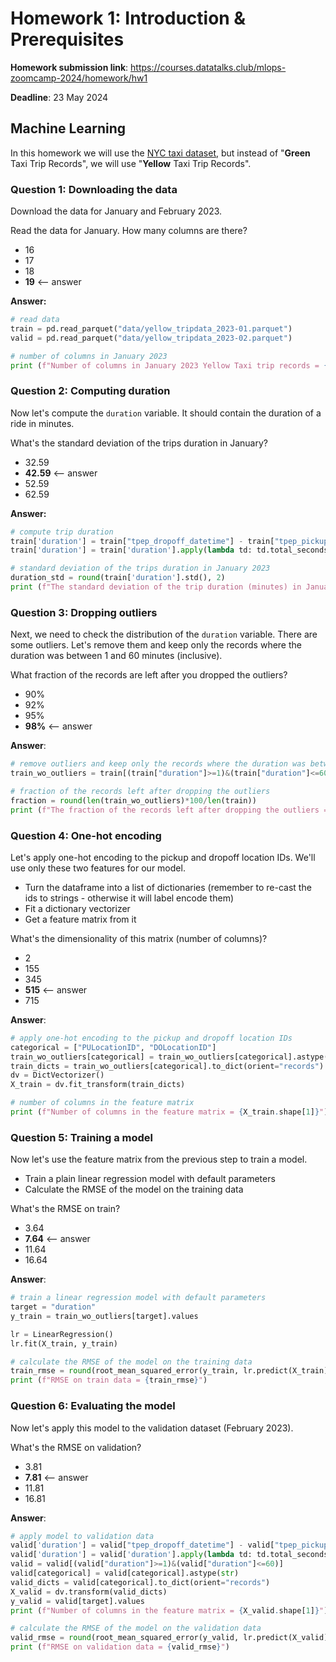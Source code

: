 # Homework 1: Introduction & Prerequisites

**Homework submission link**: https://courses.datatalks.club/mlops-zoomcamp-2024/homework/hw1

**Deadline**: 23 May 2024

## Machine Learning

In this homework we will use the [NYC taxi dataset](https://www1.nyc.gov/site/tlc/about/tlc-trip-record-data.page), but instead of "**Green** Taxi Trip Records", we will use "**Yellow** Taxi Trip Records".

### Question 1: Downloading the data

Download the data for January and February 2023.

Read the data for January. How many columns are there?

- 16
- 17
- 18
- **19**    <-- answer

**Answer:**

```python
# read data
train = pd.read_parquet("data/yellow_tripdata_2023-01.parquet")
valid = pd.read_parquet("data/yellow_tripdata_2023-02.parquet")

# number of columns in January 2023
print (f"Number of columns in January 2023 Yellow Taxi trip records = {len(train.columns)}")
```

### Question 2: Computing duration

Now let's compute the `duration` variable. It should contain the duration of a ride in minutes. 

What's the standard deviation of the trips duration in January?

- 32.59
- **42.59**    <-- answer
- 52.59
- 62.59

**Answer:**

```python
# compute trip duration
train['duration'] = train["tpep_dropoff_datetime"] - train["tpep_pickup_datetime"]
train['duration'] = train['duration'].apply(lambda td: td.total_seconds() / 60)

# standard deviation of the trips duration in January 2023
duration_std = round(train['duration'].std(), 2)
print (f"The standard deviation of the trip duration (minutes) in January 2023 = {duration_std}")
```

### Question 3: Dropping outliers

Next, we need to check the distribution of the `duration` variable. There are some outliers. Let's remove them and keep only the records where the duration was between 1 and 60 minutes (inclusive).

What fraction of the records are left after you dropped the outliers?

- 90%
- 92%
- 95%
- **98%**    <-- answer

**Answer**:

```python
# remove outliers and keep only the records where the duration was between 1 and 60 minutes (inclusive)
train_wo_outliers = train[(train["duration"]>=1)&(train["duration"]<=60)]

# fraction of the records left after dropping the outliers
fraction = round(len(train_wo_outliers)*100/len(train))
print (f"The fraction of the records left after dropping the outliers = {fraction}%")
```

### Question 4: One-hot encoding

Let's apply one-hot encoding to the pickup and dropoff location IDs. We'll use only these two features for our model. 

- Turn the dataframe into a list of dictionaries (remember to re-cast the ids to strings - otherwise it will label encode them)
- Fit a dictionary vectorizer 
- Get a feature matrix from it

What's the dimensionality of this matrix (number of columns)?

- 2
- 155
- 345
- **515**    <-- answer
- 715

**Answer**:

```python
# apply one-hot encoding to the pickup and dropoff location IDs
categorical = ["PULocationID", "DOLocationID"]
train_wo_outliers[categorical] = train_wo_outliers[categorical].astype(str)
train_dicts = train_wo_outliers[categorical].to_dict(orient="records")
dv = DictVectorizer()
X_train = dv.fit_transform(train_dicts)

# number of columns in the feature matrix
print (f"Number of columns in the feature matrix = {X_train.shape[1]}")
```

### Question 5: Training a model

Now let's use the feature matrix from the previous step to train a model. 

- Train a plain linear regression model with default parameters 
- Calculate the RMSE of the model on the training data

What's the RMSE on train?

- 3.64
- **7.64**    <-- answer
- 11.64
- 16.64

**Answer**:

```python
# train a linear regression model with default parameters
target = "duration"
y_train = train_wo_outliers[target].values

lr = LinearRegression()
lr.fit(X_train, y_train)

# calculate the RMSE of the model on the training data
train_rmse = round(root_mean_squared_error(y_train, lr.predict(X_train)), 2)
print (f"RMSE on train data = {train_rmse}")
```

### Question 6: Evaluating the model

Now let's apply this model to the validation dataset (February 2023). 

What's the RMSE on validation?

- 3.81
- **7.81**    <-- answer
- 11.81
- 16.81

**Answer**:

```python
# apply model to validation data
valid['duration'] = valid["tpep_dropoff_datetime"] - valid["tpep_pickup_datetime"]
valid['duration'] = valid['duration'].apply(lambda td: td.total_seconds() / 60)
valid = valid[(valid["duration"]>=1)&(valid["duration"]<=60)]
valid[categorical] = valid[categorical].astype(str)
valid_dicts = valid[categorical].to_dict(orient="records")
X_valid = dv.transform(valid_dicts)
y_valid = valid[target].values
print (f"Number of columns in the feature matrix = {X_valid.shape[1]}")

# calculate the RMSE of the model on the validation data
valid_rmse = round(root_mean_squared_error(y_valid, lr.predict(X_valid)), 2)
print (f"RMSE on validation data = {valid_rmse}")
```